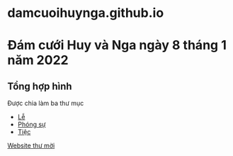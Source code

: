 # damcuoihuynga.github.io
# Đám cưới Huy và Nga ngày 8 tháng 1 năm 2022
## Tổng hợp hình

Được chia làm ba thư mục
- [Lễ](./Le)
- [Phóng sự](./PhongSu)
- [Tiệc](./Tiec)

[Website thư mời](https://votainguyenatm.wixsite.com/huyngawedding)
